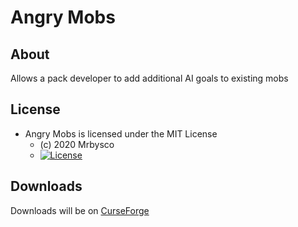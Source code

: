 # Angry Mobs #

## About ##
Allows a pack developer to add additional AI goals to existing mobs

## License ##
* Angry Mobs is licensed under the MIT License
  - (c) 2020 Mrbysco
  - [![License](https://img.shields.io/badge/License-MIT-red.svg?style=flat)](http://opensource.org/licenses/MIT)

## Downloads ##
Downloads will be on [CurseForge](https://www.curseforge.com/minecraft/mc-mods/angry-mobs)
